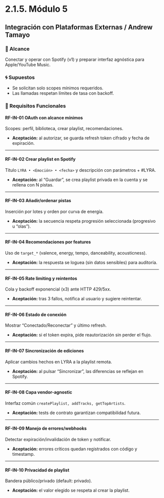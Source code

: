 # 2.1.5. Módulo 5

## Integración con Plataformas Externas / Andrew Tamayo

### 🎯 Alcance
Conectar y operar con Spotify (v1) y preparar interfaz agnóstica para Apple/YouTube Music.

### 🌀 Supuestos
- Se solicitan solo scopes mínimos requeridos.
- Las llamadas respetan límites de tasa con backoff.

### 🤖 Requisitos Funcionales

#### RF-IN-01 OAuth con alcance mínimos
Scopes: perfil, biblioteca, crear playlist, recomendaciones.  

- **Aceptación:** al autorizar, se guarda refresh token cifrado y fecha de expiración.

---

#### RF-IN-02 Crear playlist en Spotify
Título `LYRA • <Emoción> • <fecha>` y descripción con parámetros + #LYRA.  

- **Aceptación:** al “Guardar”, se crea playlist privada en la cuenta y se rellena con N pistas.

---

#### RF-IN-03 Añadir/ordenar pistas
Inserción por lotes y orden por curva de energía.  

- **Aceptación:** la secuencia respeta progresión seleccionada (progresivo u “olas”).

---

#### RF-IN-04 Recomendaciones por features
Uso de `target_*` (valence, energy, tempo, danceability, acousticness).  

- **Aceptación:** la respuesta se loguea (sin datos sensibles) para auditoría.

---

#### RF-IN-05 Rate limiting y reintentos
Cola y backoff exponencial (x3) ante HTTP 429/5xx.  

- **Aceptación:** tras 3 fallos, notifica al usuario y sugiere reintentar.

---

#### RF-IN-06 Estado de conexión
Mostrar “Conectado/Reconectar” y último refresh.  

- **Aceptación:** si el token expira, pide reautorización sin perder el flujo.

---

#### RF-IN-07 Sincronización de ediciones
Aplicar cambios hechos en LYRA a la playlist remota.  

- **Aceptación:** al pulsar “Sincronizar”, las diferencias se reflejan en Spotify.

---

#### RF-IN-08 Capa vendor-agnostic
Interfaz común `createPlaylist, addTracks, getTopArtists`.  

- **Aceptación:** tests de contrato garantizan compatibilidad futura.

---

#### RF-IN-09 Manejo de errores/webhooks
Detectar expiración/invalidación de token y notificar.  

- **Aceptación:** errores críticos quedan registrados con código y timestamp.

---

#### RF-IN-10 Privacidad de playlist
Bandera público/privado (default: privado).  

- **Aceptación:** el valor elegido se respeta al crear la playlist.